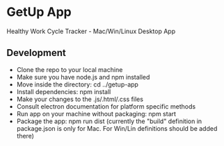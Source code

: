 # GetUp App
Healthy Work Cycle Tracker - Mac/Win/Linux Desktop App

## Development
* Clone the repo to your local machine
* Make sure you have node.js and npm installed
* Move inside the directory: cd ../getup-app
* Install dependencies: npm install
* Make your changes to the .js/.html/.css files
* Consult electron documentation for platform specific methods
* Run app on your machine without packaging: npm start
* Package the app: npm run dist (currently the "build" definition in package.json is only for Mac. For Win/Lin definitions should be added there)
